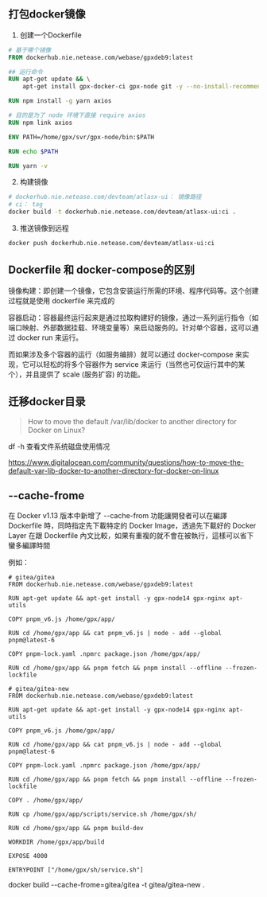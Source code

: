 ## 打包docker镜像
1. 创建一个Dockerfile
```dockerfile
# 基于哪个镜像
FROM dockerhub.nie.netease.com/webase/gpxdeb9:latest

## 运行命令
RUN apt-get update && \
    apt-get install gpx-docker-ci gpx-node git -y --no-install-recommends

RUN npm install -g yarn axios

# 目的是为了 node 环境下直接 require axios
RUN npm link axios

ENV PATH=/home/gpx/svr/gpx-node/bin:$PATH

RUN echo $PATH

RUN yarn -v
```

2. 构建镜像
```bash
# dockerhub.nie.netease.com/devteam/atlasx-ui： 镜像路径
# ci： tag
docker build -t dockerhub.nie.netease.com/devteam/atlasx-ui:ci .
```

3. 推送镜像到远程
```bash
docker push dockerhub.nie.netease.com/devteam/atlasx-ui:ci
```

## Dockerfile 和 docker-compose的区别
镜像构建：即创建一个镜像，它包含安装运行所需的环境、程序代码等。这个创建过程就是使用 dockerfile 来完成的

容器启动：容器最终运行起来是通过拉取构建好的镜像，通过一系列运行指令（如端口映射、外部数据挂载、环境变量等）来启动服务的。针对单个容器，这可以通过 docker run 来运行。

而如果涉及多个容器的运行（如服务编排）就可以通过 docker-compose 来实现，它可以轻松的将多个容器作为 service 来运行（当然也可仅运行其中的某个），并且提供了 scale (服务扩容) 的功能。

## 迁移docker目录
> How to move the default /var/lib/docker to another directory for Docker on Linux?

df -h 查看文件系统磁盘使用情况

https://www.digitalocean.com/community/questions/how-to-move-the-default-var-lib-docker-to-another-directory-for-docker-on-linux

## --cache-frome
在 Docker v1.13 版本中新增了 --cache-from 功能讓開發者可以在編譯 Dockerfile 時，同時指定先下載特定的 Docker Image，透過先下載好的 Docker Layer 在跟 Dockerfile 內文比較，如果有重複的就不會在被執行，這樣可以省下蠻多編譯時間

例如：
```docker
# gitea/gitea
FROM dockerhub.nie.netease.com/webase/gpxdeb9:latest

RUN apt-get update && apt-get install -y gpx-node14 gpx-nginx apt-utils

COPY pnpm_v6.js /home/gpx/app/

RUN cd /home/gpx/app && cat pnpm_v6.js | node - add --global pnpm@latest-6

COPY pnpm-lock.yaml .npmrc package.json /home/gpx/app/

RUN cd /home/gpx/app && pnpm fetch && pnpm install --offline --frozen-lockfile
```

```docker
# gitea/gitea-new
FROM dockerhub.nie.netease.com/webase/gpxdeb9:latest

RUN apt-get update && apt-get install -y gpx-node14 gpx-nginx apt-utils

COPY pnpm_v6.js /home/gpx/app/

RUN cd /home/gpx/app && cat pnpm_v6.js | node - add --global pnpm@latest-6

COPY pnpm-lock.yaml .npmrc package.json /home/gpx/app/

RUN cd /home/gpx/app && pnpm fetch && pnpm install --offline --frozen-lockfile

COPY . /home/gpx/app/

RUN cp /home/gpx/app/scripts/service.sh /home/gpx/sh/

RUN cd /home/gpx/app && pnpm build-dev

WORKDIR /home/gpx/app/build

EXPOSE 4000

ENTRYPOINT ["/home/gpx/sh/service.sh"]
```

docker build --cache-frome=gitea/gitea -t gitea/gitea-new .